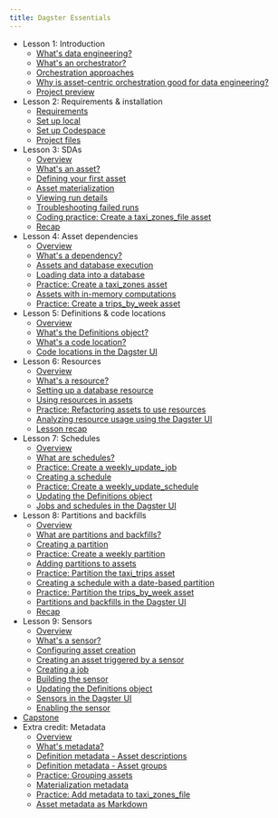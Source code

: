 ```yaml
---
title: Dagster Essentials
---
```


- Lesson 1: Introduction
  - [What's data engineering?](/dagster-essentials/lesson-1/whats-data-engineering)
  - [What's an orchestrator?](/dagster-essentials/lesson-1/whats-an-orchestrator)
  - [Orchestration approaches](/dagster-essentials/lesson-1/orchestration-approaches)
  - [Why is asset-centric orchestration good for data engineering?](/dagster-essentials/lesson-1/why-is-asset-centric-orchestration-good-for-data-engineering)
  - [Project preview](/dagster-essentials/lesson-1/project-preview)
- Lesson 2: Requirements & installation
  - [Requirements](/dagster-essentials/lesson-2/0-requirements)
  - [Set up local](/dagster-essentials/lesson-2/1-set-up-local)
  - [Set up Codespace](/dagster-essentials/lesson-2/2-set-up-codespace)
  - [Project files](/dagster-essentials/lesson-2/project-files)
- Lesson 3: SDAs
  - [Overview](/dagster-essentials/lesson-3/overview)
  - [What's an asset?](/dagster-essentials/lesson-3/whats-an-asset)
  - [Defining your first asset](/dagster-essentials/lesson-3/defining-your-first-asset)
  - [Asset materialization](/dagster-essentials/lesson-3/asset-materialization)
  - [Viewing run details](/dagster-essentials/lesson-3/viewing-run-details)
  - [Troubleshooting failed runs](/dagster-essentials/lesson-3/troubleshooting-failed-runs)
  - [Coding practice: Create a taxi_zones_file asset](/dagster-essentials/lesson-3/coding-practice-taxi-zones-file-asset)
  - [Recap](/dagster-essentials/lesson-3/recap)
- Lesson 4: Asset dependencies
  - [Overview](/dagster-essentials/lesson-4/overview)
  - [What's a dependency?](/dagster-essentials/lesson-4/whats-a-dependency)
  - [Assets and database execution](/dagster-essentials/lesson-4/assets-and-database-execution)
  - [Loading data into a database](/dagster-essentials/lesson-4/loading-data-into-a-database)
  - [Practice: Create a taxi_zones asset](/dagster-essentials/lesson-4/coding-practice-taxi-zones-asset)
  - [Assets with in-memory computations](/dagster-essentials/lesson-4/assets-with-in-memory-computations)
  - [Practice: Create a trips_by_week asset](/dagster-essentials/lesson-4/coding-practice-trips-by-week-asset)
- Lesson 5: Definitions & code locations
  - [Overview](/dagster-essentials/lesson-5/overview)
  - [What's the Definitions object?](/dagster-essentials/lesson-5/whats-the-definitions-object)
  - [What's a code location?](/dagster-essentials/lesson-5/whats-a-code-location)
  - [Code locations in the Dagster UI](/dagster-essentials/lesson-5/code-locations-dagster-ui)
- Lesson 6: Resources
  - [Overview](/dagster-essentials/lesson-6/overview)
  - [What's a resource?](/dagster-essentials/lesson-6/whats-a-resource)
  - [Setting up a database resource](/dagster-essentials/lesson-6/setting-up-a-database-resource)
  - [Using resources in assets](/dagster-essentials/lesson-6/using-resources-in-assets)
  - [Practice: Refactoring assets to use resources](/dagster-essentials/lesson-6/coding-practice-refactoring-assets)
  - [Analyzing resource usage using the Dagster UI](/dagster-essentials/lesson-6/analyzing-resources-dagster-ui)
  - [Lesson recap](/dagster-essentials/lesson-6/recap)
- Lesson 7: Schedules
  - [Overview](/dagster-essentials/lesson-7/overview)
  - [What are schedules?](/dagster-essentials/lesson-7/what-are-schedules)
  - [Practice: Create a weekly_update_job](/dagster-essentials/lesson-7/coding-practice-weekly-update-job)
  - [Creating a schedule](/dagster-essentials/lesson-7/creating-a-schedule)
  - [Practice: Create a weekly_update_schedule](/dagster-essentials/lesson-7/coding-practice-weekly-update-schedule)
  - [Updating the Definitions object](/dagster-essentials/lesson-7/updating-the-definitions-object)
  - [Jobs and schedules in the Dagster UI](/dagster-essentials/lesson-7/jobs-schedules-dagster-ui)
- Lesson 8: Partitions and backfills
  - [Overview](/dagster-essentials/lesson-8/overview)
  - [What are partitions and backfills?](/dagster-essentials/lesson-8/what-are-partitions-and-backfills)
  - [Creating a partition](/dagster-essentials/lesson-8/creating-a-partition)
  - [Practice: Create a weekly partition](/dagster-essentials/lesson-8/coding-practice-weekly-partition)
  - [Adding partitions to assets](/dagster-essentials/lesson-8/adding-partitions-to-assets)
  - [Practice: Partition the taxi_trips asset](/dagster-essentials/lesson-8/coding-practice-partition-taxi-trips)
  - [Creating a schedule with a date-based partition](/dagster-essentials/lesson-8/creating-a-schedule-with-a-date-based-partition)
  - [Practice: Partition the trips_by_week asset](/dagster-essentials/lesson-8/coding-practice-partition-trips-by-week)
  - [Partitions and backfills in the Dagster UI](/dagster-essentials/lesson-8/partitions-backfills-dagster-ui)
  - [Recap](/dagster-essentials/lesson-8/recap)
- Lesson 9: Sensors
  - [Overview](/dagster-essentials/lesson-9/overview)
  - [What's a sensor?](/dagster-essentials/lesson-9/whats-a-sensor)
  - [Configuring asset creation](/dagster-essentials/lesson-9/configuring-asset-creation)
  - [Creating an asset triggered by a sensor](/dagster-essentials/lesson-9/creating-an-asset-triggered-by-a-sensor)
  - [Creating a job](/dagster-essentials/lesson-9/creating-a-job)
  - [Building the sensor](/dagster-essentials/lesson-9/building-the-sensor)
  - [Updating the Definitions object](/dagster-essentials/lesson-9/updating-the-definitions-object)
  - [Sensors in the Dagster UI](/dagster-essentials/lesson-9/sensors-dagster-ui)
  - [Enabling the sensor](/dagster-essentials/lesson-9/enabling-the-sensor)
- [Capstone](/dagster-essentials/capstone)
- Extra credit: Metadata
  - [Overview](/dagster-essentials/extra-credit/overview)
  - [What's metadata?](/dagster-essentials/extra-credit/whats-metadata)
  - [Definition metadata - Asset descriptions](/dagster-essentials/extra-credit/definition-metadata-asset-descriptions)
  - [Definition metadata - Asset groups](/dagster-essentials/extra-credit/definition-metadata-asset-groups)
  - [Practice: Grouping assets](/dagster-essentials/extra-credit/coding-practice-grouping-assets)
  - [Materialization metadata](/dagster-essentials/extra-credit/materialization-metadata)
  - [Practice: Add metadata to taxi_zones_file](/dagster-essentials/extra-credit/coding-practice-metadata-taxi-zones-file)
  - [Asset metadata as Markdown](/dagster-essentials/extra-credit/asset-metadata-as-markdown)
